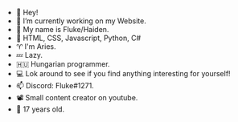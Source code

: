 - 👋 Hey! 
- 🔭 I’m currently working on my Website.
- 👤 My name is Fluke/Haiden.
- 🌱 HTML, CSS, Javascript, Python, C#
- ♈ I'm Aries.
- 💤 Lazy.
- 🇭🇺 Hungarian programmer.
- 💻 Lok around to see if you find anything interesting for yourself!
- 📫 Discord: Fluke#1271.
- 📽️ Small content creator on youtube.
- 👀 17 years old.
